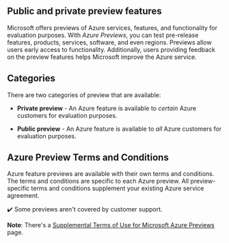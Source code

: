 ## Public and private preview features

Microsoft offers previews of Azure services, features, and functionality for evaluation purposes.  With *Azure Previews*, you can test pre-release features, products, services, software, and even regions. Previews allow users early access to functionality.  Additionally, users providing feedback on the preview features helps Microsoft improve the Azure service.

## Categories

There are two categories of preview that are available:

+ **Private preview** - An Azure feature is available to *certain* Azure customers for evaluation purposes.

+ **Public preview** - An Azure feature is available to *all* Azure customers for evaluation purposes.

## Azure Preview Terms and Conditions

Azure feature previews are available with their own terms and conditions.  The terms and conditions are specific to each Azure preview. All preview-specific terms and conditions supplement your existing Azure service agreement.

✔️ Some previews aren't covered by customer support.

**Note**: There's a [Supplemental Terms of Use for Microsoft Azure Previews](https://azure.microsoft.com/support/legal/preview-supplemental-terms?azure-portal=true) page.